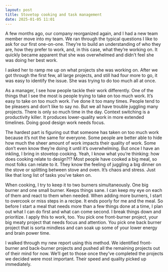 ```yaml
---
layout: post
title: Stovetop cooking and task management
date: 2025-01-05 11:01
---
```


A few months ago, our company reorganized again, and I had a new team member move into my team. We ran through the typical questions I like to ask for our first one-on-one. They’re to build an understanding of who they are, how they prefer to work, and, in this case, what they’re working on. It quickly became apparent that she was overwhelmed and didn’t feel she was doing her best work.

I asked her to ramp me up on what projects she was working on. After we got through the first few, all large projects, and still had four more to go, it was easy to identify the issue. She was trying to do too much all at once.

As a manager, I see how people tackle their work differently. One of the things that I see the most is people trying to take on too much work. It’s easy to take on too much work. I’ve done it too many times. People tend to be pleasers and don’t like to say no. But we all have trouble juggling many projects. There is only so much time in the day. Context switching is a productivity killer. It produces lower-quality work in more extended timelines. Doing good design work needs focus.

The hardest part is figuring out that someone has taken on too much work because it’s not the same for everyone. Some people are better able to hide how much the sheer amount of work impacts their quality of work. Some don’t even know they’re doing it until it’s overwhelming. But once I have an inkling, I bring in stovetop cooking. Yeah, I know what you’re thinking: how does cooking relate to design?!? Most people have cooked a big meal, so most folks can relate to it. They know the feeling of juggling a big dinner on the stove or splitting between stove and oven. It’s chaos and stress. Just like that long list of tasks you’ve taken on.

When cooking, I try to keep it to two burners simultaneously. One big burner and one small burner. Keeps things sane. I can keep my eye on each of them and react to them when needed. When adding more burners, I start to overcook or miss steps in a recipe. It ends poorly for me and the meal. So before I start a meal that needs more than a few things done at a time, I plan out what I can do first and what can come second. I break things down and prioritize. I apply this to work, too. You pick one front-burner project, your big meaty project that needs focus and attention. You pick one back burner project that is sorta mindless and can soak up some of your lower energy and brain power time.

I walked through my new report using this method. We identified front-burner and back-burner projects and pushed all the remaining projects out of their mind for now. We’ll get to those once they’ve completed the projects we decided were most important. Their speed and quality picked up immediately.
